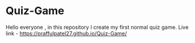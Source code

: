 # Quiz-Game
Hello everyone , in this repository I create my first normal quiz game. 
Live link - https://praffulpatel27.github.io/Quiz-Game/
